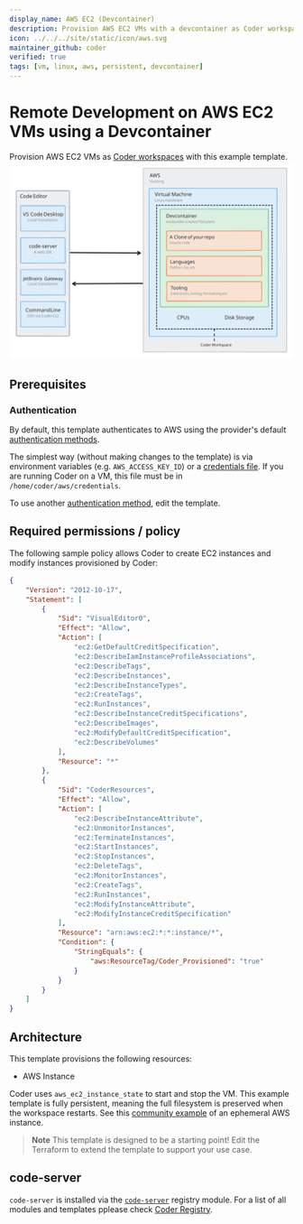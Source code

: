 ```yaml
---
display_name: AWS EC2 (Devcontainer)
description: Provision AWS EC2 VMs with a devcontainer as Coder workspaces
icon: ../../../site/static/icon/aws.svg
maintainer_github: coder
verified: true
tags: [vm, linux, aws, persistent, devcontainer]
---
```


# Remote Development on AWS EC2 VMs using a Devcontainer

Provision AWS EC2 VMs as [Coder workspaces](https://coder.com/docs) with this example template.
![Architecture Diagram](./architecture.svg)

<!-- TODO: Add screenshot -->

## Prerequisites

### Authentication

By default, this template authenticates to AWS using the provider's default [authentication methods](https://registry.terraform.io/providers/hashicorp/aws/latest/docs#authentication-and-configuration).

The simplest way (without making changes to the template) is via environment variables (e.g. `AWS_ACCESS_KEY_ID`) or a [credentials file](https://docs.aws.amazon.com/cli/latest/userguide/cli-configure-files.html#cli-configure-files-format). If you are running Coder on a VM, this file must be in `/home/coder/aws/credentials`.

To use another [authentication method](https://registry.terraform.io/providers/hashicorp/aws/latest/docs#authentication), edit the template.

## Required permissions / policy

The following sample policy allows Coder to create EC2 instances and modify
instances provisioned by Coder:

```json
{
	"Version": "2012-10-17",
	"Statement": [
		{
			"Sid": "VisualEditor0",
			"Effect": "Allow",
			"Action": [
				"ec2:GetDefaultCreditSpecification",
				"ec2:DescribeIamInstanceProfileAssociations",
				"ec2:DescribeTags",
				"ec2:DescribeInstances",
				"ec2:DescribeInstanceTypes",
				"ec2:CreateTags",
				"ec2:RunInstances",
				"ec2:DescribeInstanceCreditSpecifications",
				"ec2:DescribeImages",
				"ec2:ModifyDefaultCreditSpecification",
				"ec2:DescribeVolumes"
			],
			"Resource": "*"
		},
		{
			"Sid": "CoderResources",
			"Effect": "Allow",
			"Action": [
				"ec2:DescribeInstanceAttribute",
				"ec2:UnmonitorInstances",
				"ec2:TerminateInstances",
				"ec2:StartInstances",
				"ec2:StopInstances",
				"ec2:DeleteTags",
				"ec2:MonitorInstances",
				"ec2:CreateTags",
				"ec2:RunInstances",
				"ec2:ModifyInstanceAttribute",
				"ec2:ModifyInstanceCreditSpecification"
			],
			"Resource": "arn:aws:ec2:*:*:instance/*",
			"Condition": {
				"StringEquals": {
					"aws:ResourceTag/Coder_Provisioned": "true"
				}
			}
		}
	]
}
```

## Architecture

This template provisions the following resources:

- AWS Instance

Coder uses `aws_ec2_instance_state` to start and stop the VM. This example template is fully persistent, meaning the full filesystem is preserved when the workspace restarts. See this [community example](https://github.com/bpmct/coder-templates/tree/main/aws-linux-ephemeral) of an ephemeral AWS instance.

> **Note**
> This template is designed to be a starting point! Edit the Terraform to extend the template to support your use case.

## code-server

`code-server` is installed via the [`code-server`](https://registry.coder.com/modules/code-server) registry module. For a list of all modules and templates pplease check [Coder Registry](https://registry.coder.com).
